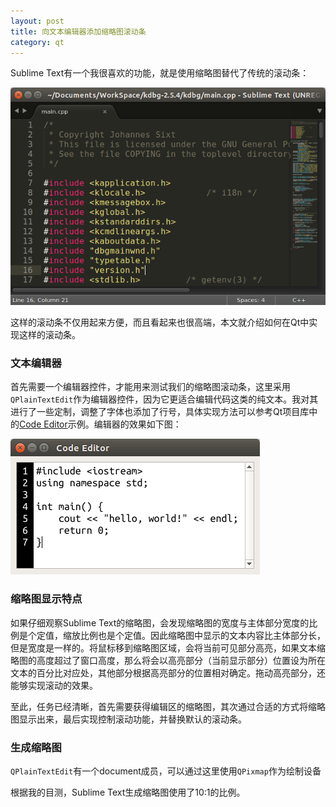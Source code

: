 ```yaml
---
layout: post
title: 向文本编辑器添加缩略图滚动条
category: qt
---
```

Sublime Text有一个我很喜欢的功能，就是使用缩略图替代了传统的滚动条：

![](/assets/images/sublime.png)

这样的滚动条不仅用起来方便，而且看起来也很高端，本文就介绍如何在Qt中实现这样的滚动条。

### 文本编辑器

首先需要一个编辑器控件，才能用来测试我们的缩略图滚动条，这里采用`QPlainTextEdit`作为编辑器控件，因为它更适合编辑代码这类的纯文本。我对其进行了一些定制，调整了字体也添加了行号，具体实现方法可以参考Qt项目库中的[Code Editor](http://qt-project.org/doc/qt-4.8/widgets-codeeditor.html)示例。编辑器的效果如下图：

![](/assets/images/editor_1.png)

### 缩略图显示特点

如果仔细观察Sublime Text的缩略图，会发现缩略图的宽度与主体部分宽度的比例是个定值，缩放比例也是个定值。因此缩略图中显示的文本内容比主体部分长，但是宽度是一样的。将鼠标移到缩略图区域，会将当前可见部分高亮，如果文本缩略图的高度超过了窗口高度，那么将会以高亮部分（当前显示部分）位置设为所在文本的百分比对应处，其他部分根据高亮部分的位置相对确定。拖动高亮部分，还能够实现滚动的效果。

至此，任务已经清晰，首先需要获得编辑区的缩略图，其次通过合适的方式将缩略图显示出来，最后实现控制滚动功能，并替换默认的滚动条。

### 生成缩略图

`QPlainTextEdit`有一个document成员，可以通过这里使用`QPixmap`作为绘制设备

根据我的目测，Sublime Text生成缩略图使用了10:1的比例。
